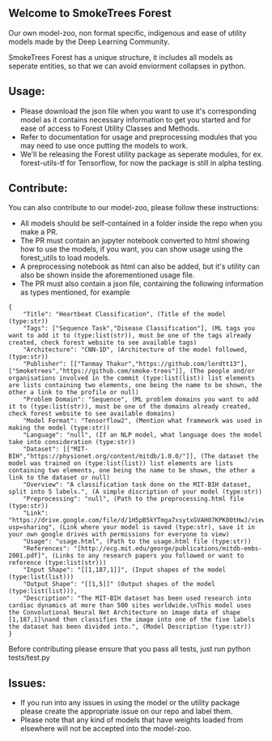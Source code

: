 ## Welcome to SmokeTrees Forest
Our own model-zoo, non format specific, indigenous and ease of utility models made by the Deep Learning Community.

SmokeTrees Forest has a unique structure, it includes all models as seperate entities, so that we can avoid enviorment collapses in python.

## Usage:
- Please download the json file when you want to use it's corresponding model as it contains necessary information to get you started and for ease of access to Forest Utility Classes and Methods.
- Refer to documentation for usage and preprocessing modules that you may need to use once putting the models to work.
- We'll be releasing the Forest utility package as seperate modules, for ex. forest-utils-tf for Tensorflow, for now the package is still in alpha testing.

## Contribute:
You can also contribute to our model-zoo, please follow these instructions:
- All models should be self-contained in a folder inside the repo when you make a PR.
- The PR must contain an jupyter notebook converted to html showing how to use the models, if you want, you can show usage using the forest_utils to load models.
- A preprocessing notebook as html can also be added, but it's utility can also be shown inside the aforementioned usage file.
- The PR must also contain a json file, containing the following information as types mentioned, for example
```
{
    "Title": "Heartbeat Classification", (Title of the model (type:str))
    "Tags": ["Sequence Task","Disease Classification"], (ML tags you want to add it to (type:list(str)), must be one of the tags already created, check forest website to see available tags)
    "Architecture": "CNN-1D", (Architecture of the model followed, (type:str))
    "Publisher": [["Tanmay Thakur","https://github.com/lordtt13"], ["Smoketrees","https://github.com/smoke-trees"]], (The people and/or organisations involved in the commit (type:list(list)) list elements are lists containing two elements, one being the name to be shown, the other a link to the profile or null)
    "Problem Domain": "Sequence", (ML problem domains you want to add it to (type:list(str)), must be one of the domains already created, check forest website to see available domains)
    "Model Format": "Tensorflow2", (Mention what framework was used in making the model (type:str))
    "Language": "null", (If an NLP model, what language does the model take into consideration (type:str))
    "Dataset": [["MIT-BIH","https://physionet.org/content/mitdb/1.0.0/"]], (The dataset the model was trained on (type:list(list)) list elements are lists containing two elements, one being the name to be shown, the other a link to the dataset or null)
    "Overview": "A classification task done on the MIT-BIH dataset, split into 5 labels.", (A simple discription of your model (type:str))
    "Preprocessing": "null", (Path to the preprocessing.html file (type:str))
    "Link": "https://drive.google.com/file/d/1H5pB5kYTmga7xsytxGVAH07KPK00tHwJ/view?usp=sharing", (Link where your model is saved (type:str), save it in your own google drives with permissions for everyone to view)
    "Usage": "usage.html", (Path to the usage.html file (type:str)) 
    "References": "[http://ecg.mit.edu/george/publications/mitdb-embs-2001.pdf]", (Links to any research papers you followed or want to reference (type:list(str)))
    "Input Shape": "[[1,187,1]]", (Input shapes of the model (type:list(list)))
    "Output Shape": "[[1,5]]" (Output shapes of the model (type:list(list))),
    "Description": "The MIT-BIH dataset has been used research into cardiac dynamics at more than 500 sites worldwide.\nThis model uses the Convolutional Neural Net Architecture on image data of shape [1,187,1]\nand then classifies the image into one of the five labels the dataset has been divided into.", (Model Description (type:str))
}
```
Before contributing please ensure that you pass all tests, just run python tests/test.py

## Issues:
- If you run into any issues in using the model or the utility package please create the appropriate issue on our repo and label them.
- Please note that any kind of models that have weights loaded from elsewhere will not be accepted into the model-zoo.


